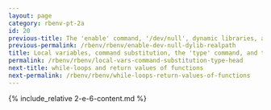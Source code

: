 ```yaml
---
layout: page
category: rbenv-pt-2a
id: 20
previous-title: The 'enable' command, '/dev/null', dynamic libraries, and realpath
previous-permalink: /rbenv/rbenv/enable-dev-null-dylib-realpath
title: Local variables, command substitution, the 'type' command, and the 'head' command
permalink: /rbenv/rbenv/local-vars-command-substitution-type-head
next-title: while-loops and return values of functions
next-permalink: /rbenv/rbenv/while-loops-return-values-of-functions
---
```


{% include_relative 2-e-6-content.md %}
